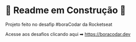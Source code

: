 <h1> 🚧 Readme em Construção 🚧 </h1>

Projeto feito no desafip #boraCodar da Rocketseat
 
 Acesse aos desafios clicando aqui ➡ https://boracodar.dev

 
    
